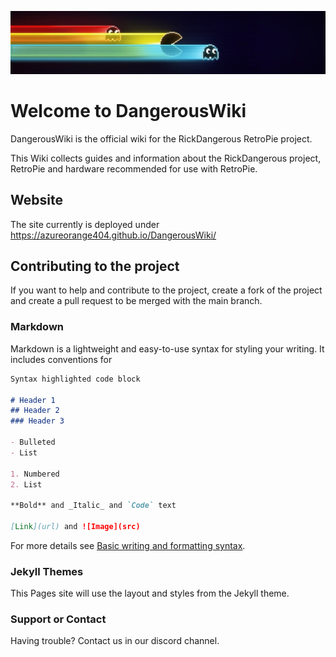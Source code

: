 <div style="text-align: center;">
  
  ![Header Image](assets/theme/header.png "RickDangerous Header")
</div>

# Welcome to DangerousWiki

DangerousWiki is the official wiki for the RickDangerous RetroPie project.

This Wiki collects guides and information about the RickDangerous project, RetroPie and hardware recommended for use with RetroPie.

## Website

The site currently is deployed under https://azureorange404.github.io/DangerousWiki/ 

## Contributing to the project

If you want to help and contribute to the project, create a fork of the project and create a pull request to be merged with the main branch.

### Markdown

Markdown is a lightweight and easy-to-use syntax for styling your writing. It includes conventions for

```markdown
Syntax highlighted code block

# Header 1
## Header 2
### Header 3

- Bulleted
- List

1. Numbered
2. List

**Bold** and _Italic_ and `Code` text

[Link](url) and ![Image](src)
```

For more details see [Basic writing and formatting syntax](https://docs.github.com/en/github/writing-on-github/getting-started-with-writing-and-formatting-on-github/basic-writing-and-formatting-syntax).

### Jekyll Themes

This Pages site will use the layout and styles from the Jekyll theme.

### Support or Contact

Having trouble? Contact us in our discord channel.
